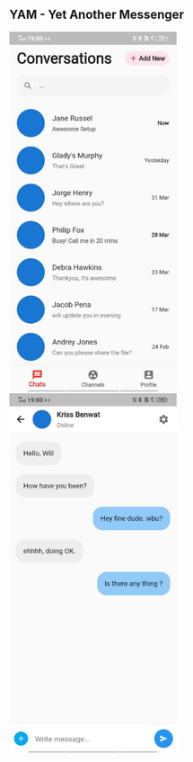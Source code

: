 ## YAM - Yet Another Messenger


<img alt="Screenshot Chat View" src="docs/images/photo_2021-09-24_19-13-03.jpg" width="298" /> <img alt="Screenshot Chat View" src="docs/images/photo_2021-09-24_19-13-07.jpg" width="298" />
